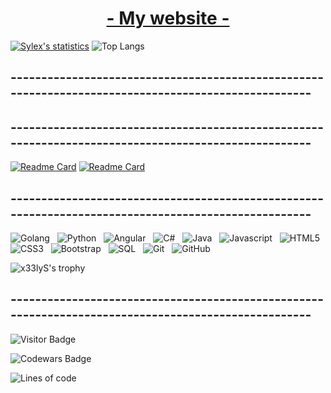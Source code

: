 <div align="center"><h1><a href="http://florian.swebystudio.com" target="_blank" >- My website -</a></h1></div>

[![Sylex's statistics](https://github-readme-stats.vercel.app/api?username=x33lyS&include_all_commits=true&show_icons=true&theme=tokyonight&border_radius=30&hide=issues)](#)  ![Top Langs](https://github-readme-stats.vercel.app/api/top-langs/?username=x33lyS&hide=TeX&layout=compact&theme=tokyonight&border_radius=30)

## ----------------------------------------------------------------------------------------------------



## ----------------------------------------------------------------------------------------------------
<a href="https://groupie-tracker-x33lys.herokuapp.com/">![Readme Card](https://github-readme-stats.vercel.app/api/pin/?username=x33lyS&repo=Groupie-Tracker&theme=tokyonight&border_radius=30)</a>
<a href="https://github.com/x33lyS/Website-2k22">![Readme Card](https://github-readme-stats.vercel.app/api/pin/?username=x33lyS&repo=Website-2k22&theme=tokyonight&border_radius=30)</a>

## ----------------------------------------------------------------------------------------------------

![Golang](https://img.shields.io/badge/-Golang-black?logo=go&logoColor=darkblue&style=for-the-badge)&nbsp;&nbsp;
![Python](https://img.shields.io/badge/-Python-black?logo=python&logoColor=darkblue&style=for-the-badge)&nbsp;&nbsp;
![Angular](https://img.shields.io/badge/-Angular-black?logo=angular&logoColor=darkblue&style=for-the-badge)&nbsp;&nbsp;
![C#](https://img.shields.io/badge/-Csharp-black?logo=c&logoColor=darkblue&style=for-the-badge)&nbsp;&nbsp;
![Java](https://img.shields.io/badge/-Java-black?logo=java&logoColor=darkblue&style=for-the-badge)&nbsp;&nbsp;
![Javascript](https://img.shields.io/badge/-Javascript-black?logo=javascript&logoColor=darkblue&style=for-the-badge)&nbsp;&nbsp;
![HTML5](https://img.shields.io/badge/-HTML5-black?logo=html5&logoColor=darkblue&style=for-the-badge)&nbsp;&nbsp;
![CSS3](https://img.shields.io/badge/-CSS3-black?logo=css3&logoColor=darkblue&style=for-the-badge)&nbsp;&nbsp;
![Bootstrap](https://img.shields.io/badge/-Bootstrap-black?logo=bootstrap&logoColor=darkblue&style=for-the-badge)&nbsp;&nbsp;
![SQL](https://img.shields.io/badge/-SQL-black?logo=MySQL&logoColor=darkblue&style=for-the-badge)&nbsp;&nbsp;
![Git](https://img.shields.io/badge/-Git-black?logo=git&logoColor=darkblue&style=for-the-badge)&nbsp;&nbsp;
![GitHub](https://img.shields.io/badge/-GitHub-black?logo=github&logoColor=darkblue&style=for-the-badge)&nbsp;&nbsp;
</br>


![x33lyS's trophy](https://hacked-github-stat-trophies.vercel.app/?username=x33lyS&theme=dracula&column=5&rank=SECRET,SSS,SS,S,AAA,AA,A,B&margin-w=18&margin-h=10&title=MultiLanguage,AllSuperRank,Joined2020,Commit,Repositories)

## ----------------------------------------------------------------------------------------------------
![Visitor Badge](https://visitor-badge.laobi.icu/badge?page_id=x33lyS.x33lyS)

![Codewars Badge](https://www.codewars.com/users/x33lyS/badges/large)

![Lines of code](https://img.shields.io/badge/From%20Hello%20World%20I%27ve%20Written-4.6%20million%20lines%20of%20code-blue)

